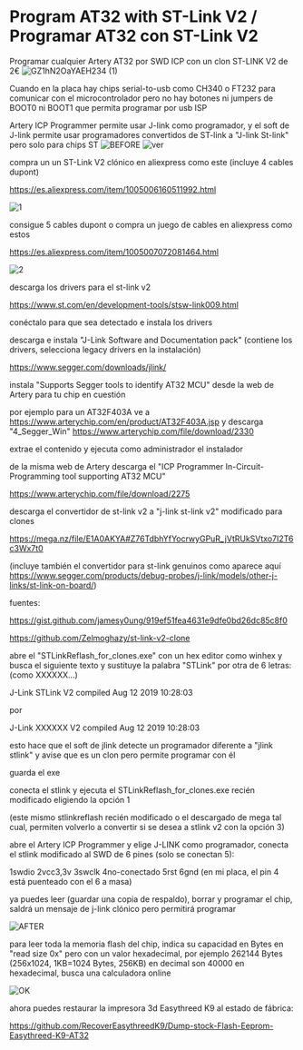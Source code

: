 # Program AT32 with ST-Link V2 / Programar AT32 con ST-Link V2


Programar cualquier Artery AT32 por SWD ICP con un clon ST-LINK V2 de 2€
![GZ1hN2OaYAEH234 (1)](https://github.com/user-attachments/assets/5186b7e0-9bc6-449b-a1bc-b26741e92c5e)


Cuando en la placa hay chips serial-to-usb como CH340 o FT232 para comunicar con el microcontrolador pero no hay botones ni jumpers de BOOT0 ni BOOT1 que permita programar por usb ISP

Artery ICP Programmer permite usar J-link como programador, y el soft de J-link permite usar programadores convertidos de ST-link a "J-link St-link" pero solo para chips ST
![BEFORE](https://github.com/user-attachments/assets/1eb0e96b-b286-4723-8061-7da3fce0836e)
![ver](https://github.com/user-attachments/assets/49835699-0b6c-46c8-acdb-9f38e8f22725)


compra un un ST-Link V2 clónico en aliexpress como este (incluye 4 cables dupont)

https://es.aliexpress.com/item/1005006160511992.html

![1](https://github.com/user-attachments/assets/f7d54c89-b454-42b6-abc4-2390120edbe0)

consigue 5 cables dupont o compra un juego de cables en aliexpress como estos

https://es.aliexpress.com/item/1005007072081464.html

![2](https://github.com/user-attachments/assets/25897f60-32f9-41ae-aa0e-29a8c96b26f3)

descarga los drivers para el st-link v2

https://www.st.com/en/development-tools/stsw-link009.html

conéctalo para que sea detectado e instala los drivers

descarga e instala "J-Link Software and Documentation pack" (contiene los drivers, selecciona legacy drivers en la instalación)

https://www.segger.com/downloads/jlink/

instala "Supports Segger tools to identify AT32 MCU" desde la web de Artery para tu chip en cuestión

por ejemplo para un AT32F403A ve a https://www.arterychip.com/en/product/AT32F403A.jsp y descarga "4_Segger_Win" https://www.arterychip.com/file/download/2330

extrae el contenido y ejecuta como administrador el instalador

de la misma web de Artery descarga el "ICP Programmer In-Circuit-Programming tool supporting AT32 MCU"

https://www.arterychip.com/file/download/2275

descarga el convertidor de st-link v2 a "j-link st-link v2" modificado para clones

https://mega.nz/file/E1A0AKYA#Z76TdbhYfYocrwyGPuR_jVtRUkSVtxo7I2T6c3Wx7t0

(incluye también el convertidor para st-link genuinos como aparece aquí https://www.segger.com/products/debug-probes/j-link/models/other-j-links/st-link-on-board/)

fuentes:

https://gist.github.com/jamesy0ung/919ef51fea4631e9dfe0bd26dc85c8f0

https://github.com/Zelmoghazy/st-link-v2-clone

abre el "STLinkReflash_for_clones.exe" con un hex editor como winhex y busca el siguiente texto y sustituye la palabra "STLink" por otra de 6 letras: (como XXXXXX...)

J-Link STLink V2 compiled Aug 12 2019 10:28:03

por

J-Link XXXXXX V2 compiled Aug 12 2019 10:28:03

esto hace que el soft de jlink detecte un programador diferente a "jlink stlink" y avise que es un clon pero permite programar con él

guarda el exe

conecta el stlink y ejecuta el STLinkReflash_for_clones.exe recién modificado eligiendo la opción 1

(este mismo stlinkreflash recién modificado o el descargado de mega tal cual, permiten volverlo a convertir si se desea a stlink v2 con la opción 3)

abre el Artery ICP Programmer y elige J-LINK como programador, conecta el stlink modificado al SWD de 6 pines (solo se conectan 5):

1swdio 2vcc3,3v 3swclk 4no-conectado 5rst 6gnd (en mi placa, el pin 4 está puenteado con el 6 a masa)

ya puedes leer (guardar una copia de respaldo), borrar y programar el chip, saldrá un mensaje de j-link clónico pero permitirá programar

![AFTER](https://github.com/user-attachments/assets/7b60e600-a85a-45dd-9360-dd6bb1f58437)

para leer toda la memoria flash del chip, indica su capacidad en Bytes en "read size 0x" pero con un valor hexadecimal, por ejemplo 262144 Bytes (256x1024, 1KB=1024 Bytes, 256KB) en decimal son 40000 en hexadecimal, busca una calculadora online

![OK](https://github.com/user-attachments/assets/546f0b7d-5082-47b3-971b-a686a07ea482)

ahora puedes restaurar la impresora 3d Easythreed K9 al estado de fábrica:

https://github.com/RecoverEasythreedK9/Dump-stock-Flash-Eeprom-Easythreed-K9-AT32
